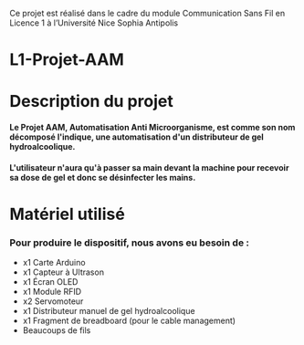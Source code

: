 Ce projet est réalisé dans le cadre du module Communication Sans Fil en Licence 1 à l’Université Nice Sophia Antipolis

# L1-Projet-AAM


# Description du projet 

#### Le Projet AAM, Automatisation Anti Microorganisme, est comme son nom décomposé l'indique, une automatisation d'un distributeur de gel hydroalcoolique.
#### L'utilisateur n'aura qu'à passer sa main devant la machine pour recevoir sa dose de gel et donc se désinfecter les mains.


# Matériel utilisé
### Pour produire le dispositif, nous avons eu besoin de :
- x1 Carte Arduino
- x1 Capteur à Ultrason
- x1 Écran OLED
- x1 Module RFID
- x2 Servomoteur
- x1 Distributeur manuel de gel hydroalcoolique
- x1 Fragment de breadboard (pour le cable management)
- Beaucoups de fils
